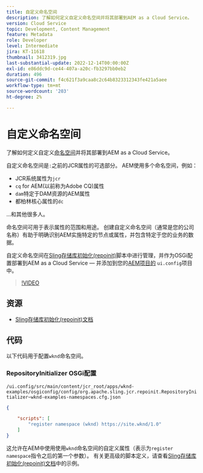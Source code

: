 ```yaml
---
title: 自定义命名空间
description: 了解如何定义自定义命名空间并将其部署到AEM as a Cloud Service。
version: Cloud Service
topic: Development, Content Management
feature: Metadata
role: Developer
level: Intermediate
jira: KT-11618
thumbnail: 3412319.jpg
last-substantial-update: 2022-12-14T00:00:00Z
exl-id: e86ddc9d-ce44-407a-a20c-fb3297bb0eb2
duration: 496
source-git-commit: f4c621f3a9caa8c2c64b8323312343fe421a5aee
workflow-type: tm+mt
source-wordcount: '203'
ht-degree: 2%

---
```


# 自定义命名空间

了解如何定义自定义[命名空间](https://developer.adobe.com/experience-manager/reference-materials/spec/jcr/1.0/4.5_Namespaces.html)并将其部署到AEM as a Cloud Service。

自定义命名空间是`:`之前的JCR属性的可选部分。 AEM使用多个命名空间，例如：

+ JCR系统属性为`jcr`
+ `cq` for AEM(以前称为Adobe CQ)属性
+ `dam`特定于DAM资源的AEM属性
+ 都柏林核心属性的`dc`

...和其他很多人。

命名空间可用于表示属性的范围和用途。 创建自定义命名空间（通常是您的公司名称）有助于明确识别AEM实施特定的节点或属性，并包含特定于您的业务的数据。

自定义命名空间在[Sling存储库初始化(repoinit)](https://sling.apache.org/documentation/bundles/repository-initialization.html)脚本中进行管理，并作为OSGi配置部署到AEM as a Cloud Service — 并添加到您的[AEM项目的](https://experienceleague.adobe.com/docs/experience-manager-core-components/using/developing/archetype/overview.html) `ui.config`项目中。

>[!VIDEO](https://video.tv.adobe.com/v/3412319?quality=12&learn=on)

## 资源

+ [Sling存储库初始化(repoinit)文档](https://sling.apache.org/documentation/bundles/repository-initialization.html#repoinit-parser-test-scenarios)

## 代码

以下代码用于配置`wknd`命名空间。

### RepositoryInitializer OSGi配置

`/ui.config/src/main/content/jcr_root/apps/wknd-examples/osgiconfig/config/org.apache.sling.jcr.repoinit.RepositoryInitializer~wknd-examples-namespaces.cfg.json`

```json
{

    "scripts": [
        "register namespace (wknd) https://site.wknd/1.0"
    ]
}
```

这允许在AEM中使用使用`wknd`命名空间的自定义属性（表示为`register namespace`指令之后的第一个参数）。 有关更高级的脚本定义，请查看[Sling存储库初始化(repoinit)文档](https://sling.apache.org/documentation/bundles/repository-initialization.html#repoinit-parser-test-scenarios)中的示例。
